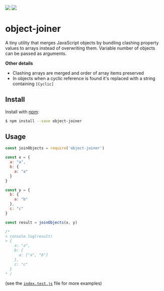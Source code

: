 [![](https://img.shields.io/npm/v/object-joiner.svg?style=flat)](https://www.npmjs.com/package/object-joiner) [![](https://img.shields.io/npm/dt/object-joiner.svg?style=flat)](https://www.npmjs.com/package/object-joiner)

# object-joiner

A tiny utility that merges JavaScript objects by bundling clashing property values to arrays instead of overwriting them. Variable number of objects can be passed as arguments.

**Other details**
- Clashing arrays are merged and order of array items preserved
- In objects when a cyclic reference is found it's replaced with a string containing `[Cyclic]`

## Install

Install with [npm](https://www.npmjs.com/):

```sh
$ npm install --save object-joiner
```

## Usage

```js
const joinObjects = require('object-joiner')

const x = {
  a: "a",
  b: {
    a: "a"
  }
}

const y = {
  b: {
    a: "b"
  },
  c: "c"
}

const result = joinObjects(x, y)

/*
> console.log(result)
> {
    a: "a",
    b: {
      a: ["a", "b"]
    },
    c: "c"
  }
* /
```
(see the [`index.test.js`](https://github.com/sarukuku/object-joiner/blob/master/index.test.js) file for more examples)